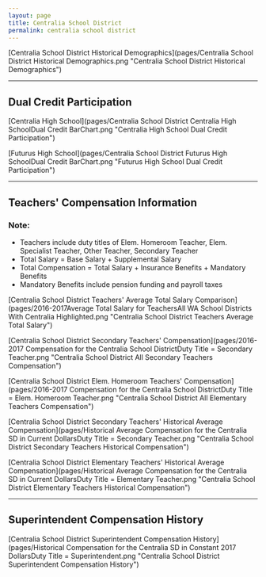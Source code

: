 ```yaml
---
layout: page
title: Centralia School District
permalink: centralia school district
---
```



[Centralia School District Historical Demographics](pages/Centralia School District Historical Demographics.png "Centralia School District Historical Demographics")

___

## Dual Credit Participation

[Centralia High School](pages/Centralia School District Centralia High SchoolDual Credit BarChart.png "Centralia High School Dual Credit Participation")

[Futurus High School](pages/Centralia School District Futurus High SchoolDual Credit BarChart.png "Futurus High School Dual Credit Participation")


___

## Teachers' Compensation Information
### Note:
- Teachers include duty titles of Elem. Homeroom Teacher, Elem. Specialist Teacher, Other Teacher, Secondary Teacher
- Total Salary = Base Salary + Supplemental Salary
- Total Compensation = Total Salary + Insurance Benefits + Mandatory Benefits
- Mandatory Benefits include pension funding and payroll taxes

[Centralia School District Teachers' Average Total Salary Comparison](pages/2016-2017Average Total Salary for TeachersAll WA School Districts With Centralia Highlighted.png "Centralia School District Teachers Average Total Salary")

[Centralia School District Secondary Teachers' Compensation](pages/2016-2017 Compensation for the Centralia School DistrictDuty Title = Secondary Teacher.png "Centralia School District All Secondary Teachers Compensation")

[Centralia School District Elem. Homeroom Teachers' Compensation](pages/2016-2017 Compensation for the Centralia School DistrictDuty Title = Elem. Homeroom Teacher.png "Centralia School District All Elementary Teachers Compensation")

[Centralia School District Secondary Teachers' Historical Average Compensation](pages/Historical Average Compensation for the Centralia SD in Current DollarsDuty Title = Secondary Teacher.png "Centralia School District Secondary Teachers Historical Compensation")

[Centralia School District Elementary Teachers' Historical Average Compensation](pages/Historical Average Compensation for the Centralia SD in Current DollarsDuty Title = Elementary Teacher.png "Centralia School District Elementary Teachers Historical Compensation")


___

## Superintendent Compensation History

[Centralia School District Superintendent Compensation History](pages/Historical Compensation for the Centralia SD in Constant 2017 DollarsDuty Title = Superintendent.png "Centralia School District Superintendent Compensation History")

